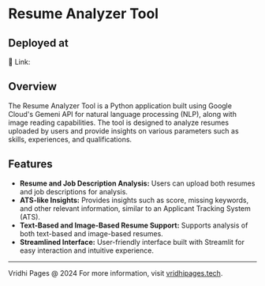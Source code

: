# Resume Analyzer Tool

## Deployed at
🔗 Link: 

## Overview
The Resume Analyzer Tool is a Python application built using Google Cloud's Gemeni API for natural language processing (NLP), along with image reading capabilities. The tool is designed to analyze resumes uploaded by users and provide insights on various parameters such as skills, experiences, and qualifications.

## Features
- **Resume and Job Description Analysis:** Users can upload both resumes and job descriptions for analysis.
- **ATS-like Insights:** Provides insights such as score, missing keywords, and other relevant information, similar to an Applicant Tracking System (ATS).
- **Text-Based and Image-Based Resume Support:** Supports analysis of both text-based and image-based resumes.
- **Streamlined Interface:** User-friendly interface built with Streamlit for easy interaction and intuitive experience.

---
Vridhi Pages @ 2024
For more information, visit [vridhipages.tech](https//www.vridhipages.tech).
